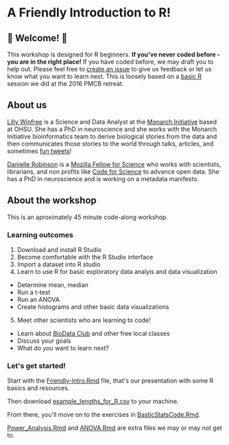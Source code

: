 # A Friendly Introduction to R!

## :tada: Welcome! :tada:

This workshop is designed for R beginners. **If you've never coded before - you are in the right place!** If you have coded before, we may draft you to help out. Please feel free to [create an issue](https://github.com/BioData-Club/Friendly-Intro-to-R/issues) to give us feedback or let us know what you want to learn next.  This is loosely based on a [basic R](https://github.com/daniellecrobinson/Rstats_4_n00bs) session we did at the 2016 PMCB retreat.

## About us
[Lilly Winfree](https://twitter.com/lilscientista) is a Science and Data Analyst at the [Monarch Initiative](https://monarchinitiative.org/) based at OHSU. She has a PhD in neuroscience and she works with the Monarch Initiative bioinformatics team to derive biological stories from the data and then communicates those stories to the world through talks, articles, and sometimes [fun tweets](https://twitter.com/MonarchInit/status/843948869385838592)!

[Danielle Robinson](https://twitter.com/daniellecrobins) is a [Mozilla Fellow for Science](https://science.mozilla.org/programs/fellowships) who works with scientists, librarians, and non profits like [Code for Science](https://codeforscience.org/) to advance open data. She has a PhD in neuroscience and is working on a metadata manifesto.

## About the workshop
This is an aproximately 45 minute code-along workshop.

### Learning outcomes
1. Download and install R Studio
2. Become comfortable with the R Studio interface
3. Import a dataset into R studio
4. Learn to use R for basic exploratory data analyis and data visualization
  - Determine mean, median
  - Run a t-test
  - Run an ANOVA
  - Create histograms and other basic data visualizations
5. Meet other scientists who are learning to code!
  - Learn about [BioData Club](https://biodata-club.github.io/) and other free local classes
  - Discuss your goals 
  - What do *you* want to learn next?

### Let's get started!
Start with the [Friendly-Intro.Rmd](https://github.com/BioData-Club/Friendly-Intro-to-R/blob/master/FriendlyIntro.Rmd) file, that's our presentation with some R basics and resources.

Then download [example_lengths_for_R.csv](https://github.com/BioData-Club/Friendly-Intro-to-R/blob/master/example_lengths_for_R.csv) to your machine. 

From there, you'll move on to the exercises in [BasticStatsCode.Rmd](https://github.com/BioData-Club/Friendly-Intro-to-R/blob/master/BasicStatsCode.Rmd).

[Power_Analysis.Rmd](https://github.com/BioData-Club/Friendly-Intro-to-R/blob/master/Power_Analysis.Rmd) and [ANOVA.Rmd](https://github.com/BioData-Club/Friendly-Intro-to-R/blob/master/ANOVA.Rmd) are extra files we may or may not get to.

